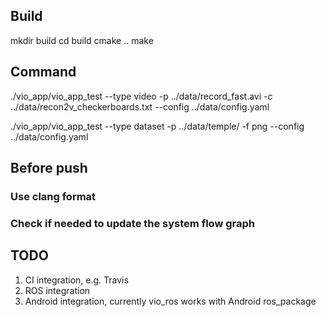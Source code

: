 ## Build
mkdir build
cd build
cmake ..
make

## Command

./vio_app/vio_app_test --type video -p ../data/record_fast.avi -c ../data/recon2v_checkerboards.txt --config ../data/config.yaml

./vio_app/vio_app_test --type dataset -p ../data/temple/ -f png --config ../data/config.yaml

## Before push
### Use clang format
### Check if needed to update the system flow graph


## TODO
1) CI integration, e.g. Travis
2) ROS integration
3) Android integration, currently vio_ros works with Android ros_package



